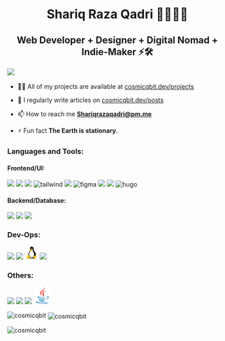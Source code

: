 <h1 align="center">Shariq Raza Qadri 👨🏻‍💻🚀</h1>
<h2 align="center">Web Developer + Designer +  Digital Nomad +  Indie-Maker ⚡🛠️</h2>
<img src="https://telegra.ph/file/bbd28be3c584476029a39.jpg">

- 👨‍💻 All of my projects are available at [cosmicqbit.dev/projects](https://cosmicqbit.dev/projects)

- 📝 I regularly write articles on [cosmicqbit.dev/posts](https://cosmicqbit.dev/posts)

- 📫 How to reach me **Shariqrazaqadri@pm.me**

- ⚡ Fun fact **The Earth is stationary.**

<h3 align="left">Languages and Tools:</h3>

#### Frontend/UI:

<div>
<img src="https://d2eip9sf3oo6c2.cloudfront.net/tags/images/000/000/184/landscape/html5.png" height="30">
<img src="https://technologyoutfitter.com/wp-content/uploads/2020/07/css-118-569410.png" height="30">
<img src="https://img.icons8.com/color/452/bootstrap.png" height="30">
<img src="https://www.vectorlogo.zone/logos/tailwindcss/tailwindcss-icon.svg" alt="tailwind" width="30" height="30"/> </a>
<img src="https://blog.canadianwebhosting.com/wp-content/uploads/2018/04/javascript-logo.png" height="30">
<img src="https://www.vectorlogo.zone/logos/figma/figma-icon.svg" alt="figma" width="30" height="30"/>
<img src="https://avatars.githubusercontent.com/u/70142?s=200&v=4" height="36">
<img src="https://upload.wikimedia.org/wikipedia/commons/thumb/a/a7/React-icon.svg/1200px-React-icon.svg.png" height="30">
<img src="https://api.iconify.design/logos-hugo.svg" alt="hugo" width="30" height="30"/>
</div>

#### Backend/Database:

<div>
<img src="https://www.perceptionsystem.com/wp-content/uploads/2020/12/php-plain.svg" height="30" />
<img src="https://download.logo.wine/logo/MySQL/MySQL-Logo.wine.png" height="30">
<img src="https://img.icons8.com/color/452/mongodb.png" height="39">
</div>

### Dev-Ops:

<div>
<img src="https://github.com/Subhampreet/Subhampreet/blob/master/logos/git.png?raw=true" height="36">
<img src="https://github.githubassets.com/images/modules/logos_page/GitHub-Mark.png" height="30">
<img src="https://raw.githubusercontent.com/devicons/devicon/master/icons/linux/linux-original.svg" alt="linux" width="30" height="30"/>
<img src="https://avatars.githubusercontent.com/u/5429470?s=200&v=4" height="36">
</div>

### Others:
<div>
<img src="https://cdn.iconscout.com/icon/free/png-512/c-programming-569564.png" height="30">
<img src="https://miro.medium.com/max/1200/1*Wd5q3FM1ne7y8y1Xojh-8g.png" height="30">
<img src="https://seeklogo.com/images/P/python-logo-A32636CAA3-seeklogo.com.png" height="30">
<img src="https://raw.githubusercontent.com/devicons/devicon/master/icons/java/java-original.svg" alt="java" width="40" height="40"/>
</div>

<p><img align="left" src="https://github-readme-stats.vercel.app/api/top-langs?username=cosmicqbit&show_icons=true&locale=en&layout=compact" alt="cosmicqbit" /></p>


<p>&nbsp;<img align="center" src="https://github-readme-stats.vercel.app/api?username=cosmicqbit&show_icons=true&locale=en" alt="cosmicqbit" /></p>

<p><img align="center" src="https://github-readme-streak-stats.herokuapp.com/?user=cosmicqbit&" alt="cosmicqbit" /></p>

